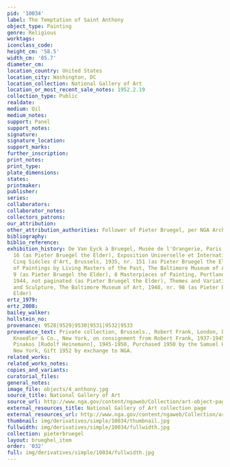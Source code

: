 ```yaml
---
pid: '10034'
label: The Temptation of Saint Anthony
object_type: Painting
genre: Religious
worktags:
iconclass_code:
height_cm: '58.5'
width_cm: '85.7'
diameter_cm:
location_country: United States
location_city: Washington, DC
location_collection: National Gallery of Art
location_or_most_recent_sale_notes: 1952.2.19
collection_type: Public
realdate:
medium: Oil
medium_notes:
support: Panel
support_notes:
signature:
signature_location:
support_marks:
further_inscription:
print_notes:
print_type:
plate_dimensions:
states:
printmaker:
publisher:
series:
collaborators:
collaborator_notes:
collectors_patrons:
our_attribution:
other_attribution_authorities: Follower of Pieter Bruegel, per NGA Archive.
bibliography:
biblio_reference:
exhibition_history: De Van Eyck à Bruegel, Musée de l'Orangerie, Paris, 1935, nr.
  16 (as Pieter Bruegel the Elder), Exposition Universelle et Internationale de Bruxelles,
  Cinq Siécles d'Art, Brussels, 1935, nr. 151 (as Pieter Bruegel the Elder), An Exhibition
  of Paintings by Living Masters of the Past, The Baltimore Museum of Art, 1943, nr.
  9 (as Pieter Bruegel the Elder), 8 Masterpieces of Painting, Portland Art Museum,
  1944, not paginated (as Pieter Bruegel the Elder), Themes and Variations in Painting
  and Sculpture, The Baltimore Museum of Art, 1948, nr. 98 (as Pieter Bruegel the
  Elder)
ertz_1979:
ertz_2008:
bailey_walker:
hollstein_no:
provenance: 9528|9529|9530|9531|9532|9533
provenance_text: Private collection, Brussels., Robert Frank, London, by 1935, M.
  Knoedler & Co., New York, on consignment from Robert Frank, 1937-1945, Owned with
  Pinakos [Rudolf Heinemann], 1945-1950, Purchased 1950 by the Samuel H. Kress Foundation,
  New York, Gift 1952 by exchange to NGA.
related_works:
related_works_notes:
copies_and_variants:
curatorial_files:
general_notes:
image_file: objects/4_anthony.jpg
source_title: National Gallery of Art
source_url: http://www.nga.gov/content/ngaweb/Collection/art-object-page.41602.html
external_resources_title: National Gallery of Art collection page
external_resources_url: http://www.nga.gov/content/ngaweb/Collection/art-object-page.41602.html
thumbnail: img/derivatives/simple/10034/thumbnail.jpg
fullwidth: img/derivatives/simple/10034/fullwidth.jpg
collection: pieterbruegel
layout: brueghel_item
order: '032'
full: img/derivatives/simple/10034/fullwidth.jpg
---
```

